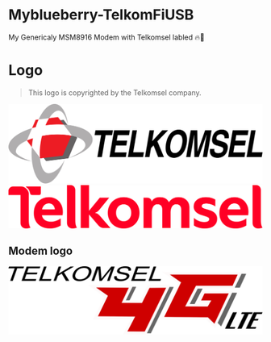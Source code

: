 # Myblueberry-TelkomFiUSB
My Genericaly MSM8916 Modem with Telkomsel labled 🔥🌱

# Logo
> This logo is copyrighted by the Telkomsel company.

![Old logo](archanaberry/logo/old.svg)
![New logo](archanaberry/logo/new.svg)

## Modem logo
![Modem](archanaberry/logo/4G.png)